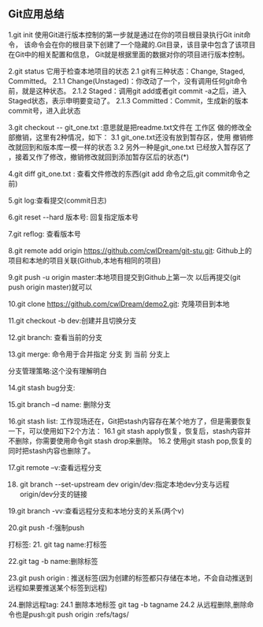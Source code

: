 ## Git应用总结
1.git init
	使用Git进行版本控制的第一步就是通过在你的项目根目录执行Git init命令，
	该命令会在你的根目录下创建了一个隐藏的.Git目录，该目录中包含了该项目在Git中的相关配置和信息，
	Git就是根据里面的数据对你的项目进行版本控制。

2.git status 
	它用于检查本地项目的状态
	2.1 git有三种状态：Change, Staged, Committed。
		2.1.1 Change(Unstaged)：你改动了一个，没有调用任何git命令前，就是这种状态。
		2.1.2 Staged：调用git add或者git commit -a之后，进入Staged状态，表示申明要变动了。
		2.1.3 Committed：Commit，生成新的版本commit号，进入此状态

3.git checkout -- git_one.txt :意思就是把readme.txt文件在 工作区 做的修改全部撤销，这里有2种情况，如下：
	3.1 git_one.txt还没有放到暂存区，使用 撤销修改就回到和版本库一模一样的状态
	3.2 另外一种是git_one.txt 已经放入暂存区了 ，接着又作了修改，撤销修改就回到添加暂存区后的状态(*)

4.git diff git_one.txt : 查看文件修改的东西(git add 命令之后,git commit命令之前)

5.git log:查看提交(commit日志)

6.git reset --hard 版本号: 回复指定版本号

7.git reflog: 查看版本号

8.git remote add origin https://github.com/cwlDream/git-stu.git: Github上的项目和本地的项目关联(Github,本地有相同的项目)

9.git push -u origin master:本地项目提交到Github上第一次 以后再提交(git push origin master)就可以

10.git clone https://github.com/cwlDream/demo2.git: 克隆项目到本地

11.git checkout -b dev:创建并且切换分支

12.git branch: 查看当前的分支

13.git merge: 命令用于合并指定 分支 到 当前 分支上

分支管理策略:这个没有理解明白

14.git stash
bug分支:

15.git branch –d name: 删除分支

16.git stash list:
	工作现场还在，Git把stash内容存在某个地方了，但是需要恢复一下，可以使用如下2个方法：
	16.1 git stash apply恢复，恢复后，stash内容并不删除，你需要使用命令git stash drop来删除。
	16.2 使用git stash pop,恢复的同时把stash内容也删除了。

17.git remote –v:查看远程分支

18. git branch --set-upstream dev origin/dev:指定本地dev分支与远程origin/dev分支的链接

19.git branch -vv:查看远程分支和本地分支的关系(两个v)

20.git push -f:强制push

打标签:
21. git tag name:打标签

22.git tag -b name:删除标签

23.git push origin <tagname>: 推送标签(因为创建的标签都只存储在本地，不会自动推送到远程如果要推送某个标签到远程)

24.删除远程tag:
	24.1 删除本地标签 git tag -b tagname
	24.2 从远程删除,删除命令也是push:git push origin :refs/tags/<tagname> 



